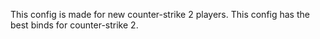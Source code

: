 This config is made for new counter-strike 2 players. This config has the best binds for counter-strike 2.

